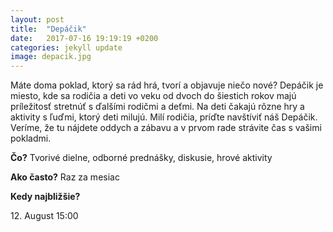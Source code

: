 ```yaml
---
layout: post
title:  "Depáčik"
date:   2017-07-16 19:19:19 +0200
categories: jekyll update
image: depacik.jpg
---
```

Máte doma poklad, ktorý sa rád hrá, tvorí a objavuje niečo nové? Depáčik je miesto, kde sa rodičia a deti vo veku od dvoch do šiestich rokov majú príležitosť stretnúť s ďalšími rodičmi a deťmi. Na deti čakajú rôzne hry a aktivity s ľuďmi, ktorý deti milujú. Milí rodičia, príďte navštíviť náš Depáčik. Veríme, že tu nájdete oddych a zábavu a v prvom rade strávite čas s vašimi pokladmi.

**Čo?** Tvorivé dielne, odborné prednášky, diskusie, hrové aktivity

**Ako často?** Raz za mesiac

**Kedy najbližšie?**

12\. August 15:00
